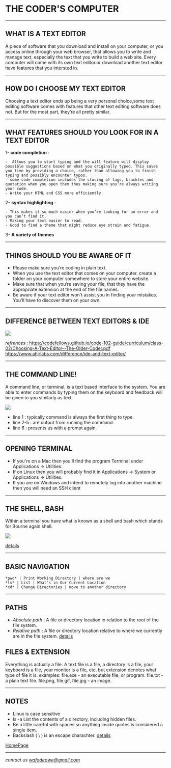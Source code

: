 # THE CODER'S COMPUTER

***
## WHAT IS A TEXT EDITOR
A piece of software that you download and install on your computer, or you access online through your web browser, that allows you to write and manage text, especially the text that you write to build a web site. Every computer will come with its own text editor.or download another text editor have features that you intersted in.
***
## HOW DO I CHOOSE MY TEXT EDITOR
Choosing a text editor ends up being a very personal choice,some text editing software comes with features that other text editing
software does not. But for the most part, they’re all pretty similar.
***
## WHAT FEATURES SHOULD YOU LOOK FOR IN A TEXT EDITOR 
1- **code completion** :
```
-  Allows you to start typing and the will feature will display possible suggestions based on what you originally typed. This saves you time by providing a choice, rather than allowing you to finish typing and possibly encounter typos.
- some code completion includes the closing of tags, bracktes and quotation when you open them thus making sure you’re always writing your code.
- Write your HTML and CSS more efficiently.
``` 
2- **syntax highlighting** :
```
- This makes it so much easier when you’re looking for an error and you can’t find it.
- Making your text easier to read.
- Good to find a theme that might reduce eye strain and fatigue.
```
3- **A variety of themes** 

***
## THINGS SHOULD YOU BE AWARE OF IT
- Please make sure you’re coding in plain text.
- When you use the text editor that comes on your computer. create a folder on your computer somewhere to store your entire website.
- Make sure that when you’re saving your file, that they have the appropriate extension at the end of the file names.
- Be aware if your text editor won’t assist you in finding your mistakes. You’ll have to discover them on your own.
***
## DIFFERENCE BETWEEN TEXT EDITORS & IDE
![](https://scontent.famm2-3.fna.fbcdn.net/v/t1.15752-9/147011178_741175119866644_7082464842094351098_n.png?_nc_cat=109&ccb=2&_nc_sid=ae9488&_nc_eui2=AeG7t0tA3qCbC0SW9PaviUn1b0b3GRjc5TxvRvcZGNzlPC9lmyVM_g6HUg1Rv22RK8dUhatpzjKs2dx1L1VcN5qR&_nc_ohc=UGq3j6lldVUAX_kfbiu&_nc_ht=scontent.famm2-3.fna&oh=37946fbeabe65b53d19944c23d91f138&oe=60459396)

*refrences* :
https://codefellows.github.io/code-102-guide/curriculum/class-02/Choosing-A-Text-Editor--The-Older-Coder.pdf 
https://www.ahirlabs.com/difference/ide-and-text-editor/
***
## THE COMMAND LINE!
A command line, or terminal, is a text based interface to the system. You are able to enter commands by typing them on the keyboard and feedback will be given to you similarly as text.

![](https://scontent.famm2-3.fna.fbcdn.net/v/t1.15752-9/146237967_1145707659181566_2648065885110025327_n.png?_nc_cat=100&ccb=2&_nc_sid=ae9488&_nc_eui2=AeE_qnAsT8ptVpZlbWdSQ2fuR2jT5nmuOERHaNPmea44RGZs5pzYXkPXFSqsPXcgysdfKCbijif3YE4lbo3ubXvq&_nc_ohc=tfyETD7AkaAAX-Fpwsp&_nc_ht=scontent.famm2-3.fna&oh=0251ec0aaaace8018843e5214b4ffca8&oe=6045ACDA)

* line 1 : typically command is always the first thing to type.
* line 2-5 : are output from running the command.
* line 6 : presents us with a prompt again.
***
## OPENING TERMINAL
* If you're on a Mac then you'll find the program Terminal under Applications -> Utilities.
* If on Linux then you will probably find it in Applications -> System or Applications -> Utilities.
* If you are on Windows and intend to remotely log into another machine then you will need an SSH client
***
## THE SHELL, BASH
Within a terminal you have what is known as a shell and bash which stands for Bourne again shell.

![](https://scontent.famm2-3.fna.fbcdn.net/v/t1.15752-9/147191824_1107745406359408_6847587987201072109_n.png?_nc_cat=101&ccb=2&_nc_sid=ae9488&_nc_eui2=AeGVxqbw4FCaZ2hU3fdEeUJPmPKlX4M-O4WY8qVfgz47hfiCTke5qHBYG7uEDSgQ8fz1VrgvnyDiJjQypYMUM1uy&_nc_ohc=V3dqGznNCRIAX_7Mw9a&_nc_ht=scontent.famm2-3.fna&oh=c132bc37ae9e258dbbacc0c06a2bc79a&oe=60446328)

[details](https://ryanstutorials.net/linuxtutorial/commandline.php)
***
## BASIC NAVIGATION
```
*pwd* | Print Working Directory | where are we
*ls* | List | What's in Our Current Location
*cd* | Change Directories | move to another directory
```
***
## PATHS
- *Absolute path* : A file or directory location in relation to the root of the file system.
- *Relative path* : A file or directory location relative to where we currently are in the file system.
[details](https://ryanstutorials.net/linuxtutorial/navigation.php)
## FILES & EXTENSION
Everything is actually a file. A text file is a file, a directory is a file, your keyboard is a file, your monitor is a file, etc.
but extension denotes what type of file it is. 
examples:
file.exe - an executable file, or program.
file.txt - a plain text file.
file.png, file.gif, file.jpg - an image.
***
## NOTES
* Linux is case sensitive
* ls -a List the contents of a directory, including hidden files.
* Be a little careful with spaces so anything inside quotes is considered a single item.
* Backslash ( \ ) is an escape charachter.
[details](https://ryanstutorials.net/linuxtutorial/aboutfiles.php)

[HomePage](https://wafaankoush99.github.io/Reading-Notes/READMEcode102.html) 

***
*contact us* *wafadirawe@gmail.com*

